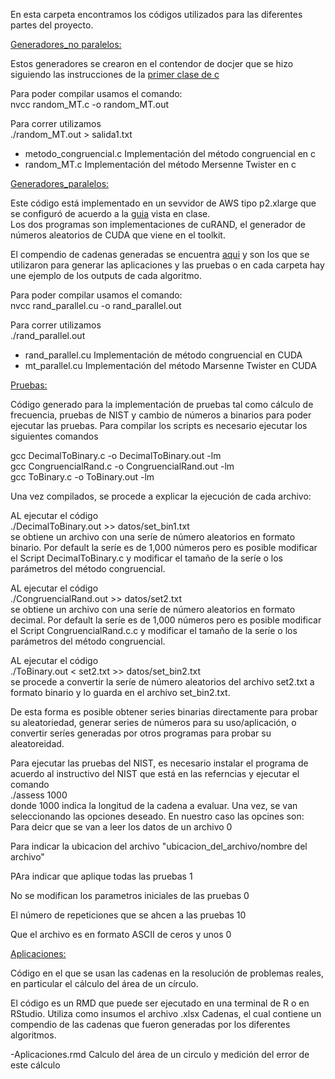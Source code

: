 En esta carpeta encontramos los códigos utilizados para las diferentes partes del proyecto.

[Generadores_no paralelos:](https://github.com/oliab/analisis-numerico-computo-cientifico/tree/mno-2018-1/proyecto_final/proyectos/equipos/equipo_12/avance_30_05_18/Codigo/Generadores_no_paralelos)  

Estos generadores se crearon en el contendor de docjer que se hizo siguiendo las instrucciones de la [primer clase de c](https://www.dropbox.com/s/2btpracfm4munik/historia_clase1.txt?dl=0)

Para poder compilar usamos el comando:  
nvcc random_MT.c  -o random_MT.out  

Para correr utilizamos  
./random_MT.out > salida1.txt  

- metodo_congruencial.c  Implementación del método congruencial en c
- random_MT.c  Implementación del método Mersenne Twister en c

[Generadores_paralelos:](https://github.com/oliab/analisis-numerico-computo-cientifico/tree/mno-2018-1/proyecto_final/proyectos/equipos/equipo_12/avance_30_05_18/Codigo/Generadores_paralelos)  

Este código está implementado en un sevvidor de AWS tipo p2.xlarge que se configuró de acuerdo a la [guia](https://github.com/ITAM-DS/analisis-numerico-computo-cientifico/tree/master/C/extensiones_a_C/CUDA/instalacion) vista en clase.  
Los dos programas son implementaciones de cuRAND, el generador de números aleatorios de CUDA que viene en el toolkit.  

El compendio de cadenas generadas se encuentra [aqui](https://drive.google.com/open?id=160P8Rv0qCESNVFGC8hHb2SAVGL0gzdrmGLv7gWLbAbY) y son los que se utilizaron para generar las aplicaciones y las pruebas o en cada carpeta hay une ejemplo de los outputs de cada algoritmo.

Para poder compilar usamos el comando:  
nvcc rand_parallel.cu -o rand_parallel.out    
  
Para correr utilizamos  
./rand_parallel.out  

- rand_parallel.cu Implementación de método congruencial en CUDA    
- mt_parallel.cu Implementación del método Marsenne Twister en CUDA    

[Pruebas:](https://github.com/oliab/analisis-numerico-computo-cientifico/tree/mno-2018-1/proyecto_final/proyectos/equipos/equipo_12/avance_30_05_18/Codigo/Pruebas)

Código generado para la implementación de pruebas tal como cálculo de frecuencia, pruebas de NIST y cambio de números a binarios para poder ejecutar las pruebas.
Para compilar los scripts es necesario ejecutar los siguientes comandos  

gcc DecimalToBinary.c -o DecimalToBinary.out -lm  
gcc CongruencialRand.c -o CongruencialRand.out -lm  
gcc ToBinary.c -o ToBinary.out -lm  

Una vez compilados, se procede a explicar la ejecución de cada archivo:  

AL ejecutar el código  
./DecimalToBinary.out >> datos/set_bin1.txt  
se obtiene un archivo con una seríe de número aleatorios en formato binario. Por default la seríe es de 1,000 números pero es posible modificar el Script DecimalToBinary.c y modificar el tamaño de la seríe o los parámetros del método congruencial.


AL ejecutar el código  
./CongruencialRand.out >> datos/set2.txt  
se obtiene un archivo con una seríe de número aleatorios en formato decimal. Por default la seríe es de 1,000 números pero es posible modificar el Script CongruencialRand.c.c y modificar el tamaño de la seríe o los parámetros del método congruencial.  
 

AL ejecutar el código  
./ToBinary.out < set2.txt >> datos/set_bin2.txt  
se procede a convertir la seríe de número aleatorios del archivo set2.txt a formato binario y lo guarda en el archivo set_bin2.txt.  

De esta forma es posible obtener series binarias directamente para probar su aleatoriedad, generar series de números para su uso/aplicación, o convertir seríes generadas por otros programas para probar su aleatoreidad.  


Para ejecutar las pruebas del NIST, es necesario instalar el programa de acuerdo al instructivo del NIST que está en las referncias y ejecutar el comando  
./assess 1000  
donde 1000 indica la longitud de la cadena a evaluar.
Una vez, se van seleccionando las opciones deseado. En nuestro caso las opcines son:  
Para deicr que se van a leer los datos de un archivo
0

Para indicar la ubicacion del archivo
"ubicacion_del_archivo/nombre del archivo"

PAra indicar que aplique todas las pruebas
1

No se modifican los parametros iniciales de las pruebas
0

El número de repeticiones que se ahcen a las pruebas
10

Que el archivo es en formato ASCII de ceros y unos
0

[Aplicaciones:](https://github.com/oliab/analisis-numerico-computo-cientifico/tree/mno-2018-1/proyecto_final/proyectos/equipos/equipo_12/avance_30_05_18/Codigo/Aplicaciones)    

Código en el que se usan las cadenas en la resolución de problemas reales, en particular el cálculo del área de un círculo.

El código es un RMD que puede ser ejecutado en una terminal de R o en RStudio. Utiliza como insumos el archivo .xlsx Cadenas, el cual contiene un compendio de las cadenas que fueron generadas por los diferentes algoritmos.


-Aplicaciones.rmd Calculo del área de un circulo y medición del error de este cálculo


